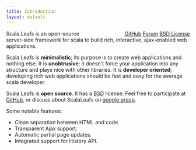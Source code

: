 ```yaml
---
title: Introduction
layout: default
---
```


<div style="float:right; margin-left: 80px;">
<a href="https://github.com/scalastuff/scalaleafs">GitHub</a>
<a href="https://groups.google.com/forum/#!forum/scalaleafs">Forum</a>
<a href="https://github.com/scalastuff/scalaleafs/blob/master/LICENSE.TXT">BSD License</a>
</div>

Scala Leafs is an open-source server-side framework for scala to build rich, interactive, ajax-enabled web applications. 

Scala Leafs is **minimalistic**; its purpose is to create web applications and nothing else. It is **unobtrusive**; it doesn't force your application into any structure and plays nice with other libraries. It is **developer oriented**; developing rich web applications should be fast and easy for the average scala developer.

Scala Leafs is **open source**. It has a [BSD](https://github.com/scalastuff/scalaleafs/blob/master/LICENSE.TXT) license. Feel free to participate at [GitHub](https://github.com/scalastuff/scalaleafs), or discuss about ScalaLeafs on [google group]().

Some notable features:

- Clean separation between HTML and code.
- Transparent Ajax support.
- Automatic partial page updates.
- Integrated support for History API.
